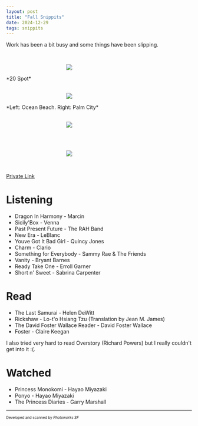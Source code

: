 ```yaml
---
layout: post
title: "Fall Snippits"
date: 2024-12-29
tags: snippits
---
```


Work has been a bit busy and some things have been slipping.

<br>
<p align="center">
<img style="max-width: 1024px; margin: 0 0 0 -162px;" src="https://storage.googleapis.com/fkwang_blog_image_hosting/2024_12_29_fall_snippets/img1.jpg">
</p>
*20 Spot*
<br>

<br>
<p align="center">
<img style="max-width: 1024px; margin: 0 0 0 -162px;" src="https://storage.googleapis.com/fkwang_blog_image_hosting/2024_12_29_fall_snippets/img2.jpg">
</p>
*Left: Ocean Beach. Right: Palm City*
<br>

<br>
<p align="center">
<img style="max-width: 1024px; margin: 0 0 0 -162px;" src="https://storage.googleapis.com/fkwang_blog_image_hosting/2024_12_29_fall_snippets/img3.jpg">
</p>
<br>

<br>
<p align="center">
<img style="max-width: 1024px; margin: 0 0 0 -162px;" src="https://storage.googleapis.com/fkwang_blog_image_hosting/2024_12_29_fall_snippets/img4.jpg">
</p>
<br>

[Private Link](https://jstrieb.github.io/link-lock/#eyJ2IjoiMC4wLjEiLCJlIjoidDdGckZlTTB0a3djMzZGYnhGWU0xVmlnUFhOQ1NhejBGaG5zOU9wVmo5MnpISXg2cVdDaXhSVEZGdUNKUVFZVnRBT1FvREdJVHFBUEhmUjRWQ2lqM3BhRE5pVlc1NjJNZTU2eC80ZUpVUk54eUtXVldacXZ6UWdsZEw0PSIsInMiOiJHaFFMZ1ZZK0hFN0N1NFR5MnNVcXBnPT0iLCJpIjoiVFh3VncxcDJleDFneE9DRiJ9)

# Listening

- Dragon In Harmony - Marcin
- Sicily'Box - Venna
- Past Present Future - The RAH Band
- New Era - LeBlanc
- Youve Got It Bad Girl - Quincy Jones
- Charm - Clario
- Something for Everybody - Sammy Rae & The Friends
- Vanity - Bryant Barnes
- Ready Take One - Erroll Garner
- Short n' Sweet - Sabrina Carpenter

# Read

- The Last Samurai - Helen DeWitt
- Rickshaw - Lo-t'o Hsiang Tzu (Translation by Jean M. James)
- The David Foster Wallace Reader - David Foster Wallace
- Foster - Claire Keegan

I also tried very hard to read Overstory (Richard Powers) but I really couldn't get into it :(.

# Watched

- Princess Monokomi - Hayao Miyazaki
- Ponyo - Hayao Miyazaki
- The Princess Diaries - Garry Marshall

---

<sub><sup>Developed and scanned by *Photoworks SF*</sup></sub>
